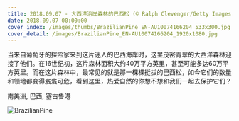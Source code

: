 ```yaml
---
title: 2018.09.07 - 大西洋沿岸森林的巴西松 (© Ralph Clevenger/Getty Images)
date: 2018.09.07 00:00:00
cover_index: /images/thumbs/BrazilianPine_EN-AU10074166204_533x300.jpg
cover_detail: /images/BrazilianPine_EN-AU10074166204_1920x1080.jpg
---
```


当来自葡萄牙的探险家来到这片迷人的巴西海岸时，这里茂密青翠的大西洋森林迎接了他们。在16世纪初，这片森林面积大约40万平方英里，甚至可能多达60万平方英里。而在这片森林中，最常见的就是那一棵棵挺拔的巴西松，如今它们的数量和领地都变得岌岌可危，看到这里，热爱自然的你想不想和我们一起去保护它们？

南美洲, 巴西, 塞古鲁港

![BrazilianPine](/images/BrazilianPine_EN-AU10074166204_1920x1080.jpg)
